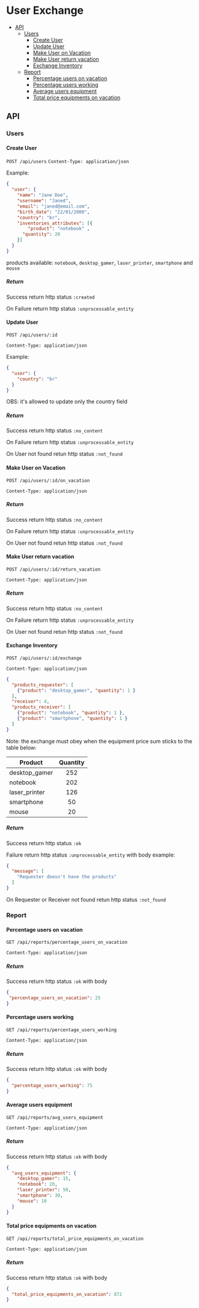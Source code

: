 # User Exchange


- [API](#api)
  - [Users](#users)
    - [Create User](#create-user)
    - [Update User](#update-user)
    - [Make User on Vacation](#make-user-on-vacation)
    - [Make User return vacation](#make-user-return-vacation)
    - [Exchange Inventory](#exchange-inventory)
  - [Report](#report)
    - [Percentage users on vacation](#percentage-users-on-vacation)
    - [Percentage users working](#percentage-users-working)
    - [Average users equipment](#average-users-equipment)
    - [Total price equipments on vacation](#total-price-equipments-on-vacation)


## API

### Users

#### Create User

`POST /api/users`
`Content-Type: application/json`

Example:

```json
{
  "user": {
    "name": "Jane Doe",
    "username": "Janed",
    "email": "janed@email.com",
    "birth_date": "22/01/2000",
    "country": "br",
    "inventories_attributes": [{
     	"product": "notebook" ,
      "quantity": 20
    }]
  }
}
```

products available: `notebook`, `desktop_gamer`, `laser_printer`, `smartphone` and `mouse`

##### Return

Success return http status `:created`

On Failure return http status `:unprocessable_entity`

#### Update User

`POST /api/users/:id`

`Content-Type: application/json`

Example:

```json
{
  "user": {
    "country": "br"
  }
}
```

OBS: it's allowed to update only the country field

##### Return

Success return http status `:no_content`

On Failure return http status `:unprocessable_entity`

On User not found retun http status `:not_found`


#### Make User on Vacation

`POST /api/users/:id/on_vacation`

`Content-Type: application/json`

##### Return

Success return http status `:no_content`

On Failure return http status `:unprocessable_entity`

On User not found retun http status `:not_found`

#### Make User return vacation

`POST /api/users/:id/return_vacation`

`Content-Type: application/json`

##### Return

Success return http status `:no_content`

On Failure return http status `:unprocessable_entity`

On User not found retun http status `:not_found`


#### Exchange Inventory

`POST /api/users/:id/exchange`

`Content-Type: application/json`

```json
{
  "products_requester": [
    {"product": "desktop_gamer", "quantity": 1 }
  ],
  "receiver": 4,
  "products_receiver": [
    {"product": "notebook", "quantity": 1 },
    {"product": "smartphone", "quantity": 1 }
  ]
}
```

Note: the exchange must obey when the equipment price sum sticks to the table below:


| Product       | Quantity |
| ------------- |:--------:|
| desktop_gamer | 252      |
| notebook      | 202      |
| laser_printer | 126      |
| smartphone    | 50       |
| mouse         | 20       |


##### Return

Success return http status `:ok`

Failure return http status `:unprocessable_entity` with body example:

```json
{
  "message": [
    "Requester doesn't have the products"
  ]
}
```

On Requester or Receiver not found retun http status `:not_found`


### Report

#### Percentage users on vacation


`GET /api/reports/percentage_users_on_vacation`

`Content-Type: application/json`

##### Return

Success return http status `:ok` with body

```json
{
 "percentage_users_on_vacation": 25
}
```

#### Percentage users working


`GET /api/reports/percentage_users_working`

`Content-Type: application/json`

##### Return

Success return http status `:ok` with body

```json
{
  "percentage_users_working": 75
}
```

#### Average users equipment


`GET /api/reports/avg_users_equipment`

`Content-Type: application/json`

##### Return

Success return http status `:ok` with body

```json
{
  "avg_users_equipment": {
    "desktop_gamer": 15,
    "notebook": 20,
    "laser_printer": 50,
    "smartphone": 30,
    "mouse": 10
  }
}
```

#### Total price equipments on vacation


`GET /api/reports/total_price_equipments_on_vacation`

`Content-Type: application/json`

##### Return

Success return http status `:ok` with body

```json
{
  "total_price_equipments_on_vacation": 872
}
```
